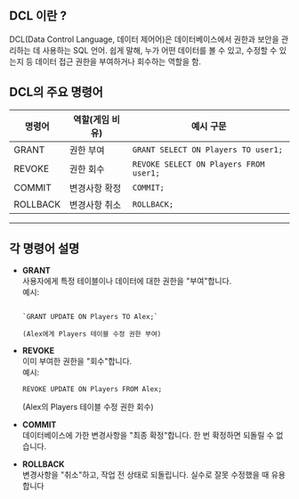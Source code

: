 ## DCL 이란 ?

DCL(Data Control Language, 데이터 제어어)은 데이터베이스에서 권한과 보안을 관리하는 데 사용하는 SQL 언어.
쉽게 말해, 누가 어떤 데이터를 볼 수 있고, 수정할 수 있는지 등 데이터 접근 권한을 부여하거나 회수하는 역할을 함.

## DCL의 주요 명령어

| 명령어      | 역할(게임 비유) | 예시 구문                                  |
| -------- | --------- | -------------------------------------- |
| GRANT    | 권한 부여     | `GRANT SELECT ON Players TO user1;`    |
| REVOKE   | 권한 회수     | `REVOKE SELECT ON Players FROM user1;` |
| COMMIT   | 변경사항 확정   | `COMMIT;`                              |
| ROLLBACK | 변경사항 취소   | `ROLLBACK;`                            |

---

## 각 명령어 설명

- **GRANT**  
    사용자에게 특정 테이블이나 데이터에 대한 권한을 "부여"합니다.  
    예시:
    
    
    ```

    `GRANT UPDATE ON Players TO Alex;`
    
    (Alex에게 Players 테이블 수정 권한 부여)
    ```



- **REVOKE**  
    이미 부여한 권한을 "회수"합니다.  
    예시:
    
    `REVOKE UPDATE ON Players FROM Alex;`
    
    (Alex의 Players 테이블 수정 권한 회수)
    
- **COMMIT**  
    데이터베이스에 가한 변경사항을 "최종 확정"합니다. 한 번 확정하면 되돌릴 수 없습니다.
    
- **ROLLBACK**  
    변경사항을 "취소"하고, 작업 전 상태로 되돌립니다. 실수로 잘못 수정했을 때 유용합니다